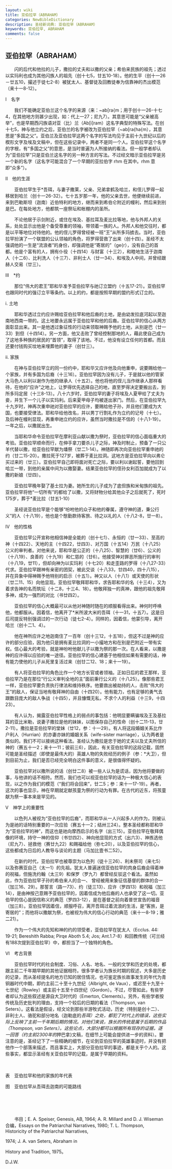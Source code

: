 ```yaml
---
layout: wiki
title: 亚伯拉罕（ABRAHAM）
categories: NewBibleDictionary
description: 圣经新词典: 亚伯拉罕（ABRAHAM）
keywords: 亚伯拉罕, ABRAHAM
comments: false
---
```


## 亚伯拉罕（ABRAHAM）

　　闪的后代和他拉的儿子，撒拉的丈夫和以撒的父亲；希伯来民族的祖先；透过以实玛利也成为其他闪族人的祖先（创十七5，廿五10-18）。他的生平（创十一26－廿五10，撮述于徒七2-8）被犹太人、基督徒及回教徒奉为信靠神的杰出模范（来十一8-12）。





Ⅰ　名字

　　我们不能确定亚伯兰这个名字的来源（来：~ab[ra{m；用于创十一26-十七4，在其他地方则甚少出现，如：代上一27；尼九7）。其意思可能是“父亲被高举”，也是早期西闪族语对亚（比）兰（Ab[i]ram）这名字典型的特殊写法。在创十七5，神与他立约之后，亚伯兰的名字被改为亚伯拉罕（~ab[ra{ha{m），其意思是“多国之父”。亚伯兰及亚伯拉罕这两个名字的写法均见于主前十九世纪以后的楔形文字及埃及文稿中，但在这些记录中，两者不是同一个人。亚伯拉罕这个名字的字根，有“多国之父”的意思，是当时普遍为人所接纳的看法。但一般学者却认为“亚伯拉罕”只是亚伯兰这名字的另一种方言的写法。不过经文暗示亚伯拉罕是另一个新的名字（这名字可能混合了一个早期的亚拉伯字 rhm 在其中。rhm 意即“众多”）。

Ⅱ　他的生涯

　　亚伯拉罕生于*吾珥，与妻子撒莱，父亲、兄弟拿鹤及哈兰，和侄儿罗得一起移居到哈兰（创十一26-32）。七十五岁那一年，他的父亲去世，他便继续前进，来到巴勒斯坦（迦南）近伯特利的地方，继而来到希伯仑附近的幔利，然后来到别是巴。在每处地方，他都筑一座祭坛和帐棚内的圣所。

　　不论他居于示剑附近，或住在埃及、基拉耳及麦比拉等地，他与外邦人的关系，处处显示出他是个备受尊重的领袖，带领着一族的人。外邦人和他交往时，都是以平等地位对待他的。他的侄儿罗得曾经被一班“王”从所多玛掳去。当时，亚伯拉罕扮演了一个联盟的公认领袖的角色，将罗得营救了出来（创十四）。圣经不太强调他的一生是“流浪者”的身份，却强调他是“寄居的”（ge{r），没有自己的首都。他是个富有的人，拥有仆役（十四14）与财富（十三2），和睦地生活于迦南人（十二6）、比利洗人（十三7）、非利士人（廿一34）、和埃及人中间，并曾经跟赫人交易（廿三）。





Ⅲ　*约

　　那位“伟大的君王”耶和华准予亚伯拉罕与祂订立盟约（十五17-21）。亚伯拉罕也跟同时代的强订立平等条约。以上的约，都是按照早期的盟约形式订立的。

i. 土地

　　耶和华透过立约应许赐给亚伯拉罕和他后裔的土地，是由幼发拉底河起以至迦南地西南一带的。这土地要永远属于亚伯拉罕和他的后裔。亚伯拉罕的信心从两方面彰显出来。其一是他透过象征性的行动来领取神赐予他的土地，从别是巴（廿一33）到但（十四14）。另一方面，他又击败了曾经控制那地的人，藉此使自己成为了这地多种族的居民的“首领”，取得了该地。不过，他没有设立任何的首都。而且还要付钱购买坟地来埋葬他的妻子（创廿三）。

ii. 家族

　　在神与亚伯拉罕立的同一份约中，耶和华又应许他及向他重申，说要赐给他一个家族，并有多国为后裔（十三16）。亚伯拉罕因为没有儿子，于是就以他的管家大马色人以利以谢作为他的继承人（十五2）。他也将他的侄儿当作继承人那样看待，在他的“应许”之地上，让罗得优先选择自己的地，直至罗得决定要搬出去，到所多玛定居（十三8-13）。八十六岁时，亚伯拉罕的妻子将埃及人夏甲给了丈夫为妾，并生下一个儿子以实玛利。后来夏甲母子均被逐出家门。然后，在亚伯拉罕九十九岁时，神再次重申祂对亚伯拉罕的应许，要赐给他子孙，并且他们要成为大国，也要接受律法。耶和华给他改名，并以男丁行割礼作为立约的记号（十七）。及后神在幔利显现，再重申祂立约的应许，虽然当时撒拉是不信的（十八1-19）。一年之后，以撒就出生。

　　当耶和华命令亚伯拉罕在摩利亚山献以撒为祭时，亚伯拉罕的信心面临重大的考验。亚伯拉罕顺命而行，在伸手拿刀要杀儿子之际，神及时制止，预备了一只公羊代替以撒，给亚伯拉罕献为燔祭（廿二1-14）。神随即再次向亚伯拉罕重申祂的约（廿二15-20）。撒拉死于127岁，被葬于麦比拉洞。这地方是亚伯拉罕向以弗仑买过来的（廿三）。亚伯拉罕自己即将面对死亡之际，要以利以谢起誓，要他回到哈兰一带，到他的亲属中间为以撒娶妻。结果亚伯拉罕的侄孙女利百加就成为了以撒的新娘（廿四）。

　　亚伯拉罕晚年娶了基士拉为妻。她所生的儿子成为了底但族和米甸族的祖先。亚伯拉罕将他“一切所有”的都给了以撒，又将财物分给其他众子之后就死了，死时175岁，葬于*麦比拉（廿五1-10）

　　圣经说亚伯拉罕是个能够“吩咐他的众子和他的眷属，遵守神的道，秉公行义”的人（十八19），他也是个慇勤款待客旅、待之以礼的人（十八2-8，廿一8）。

Ⅳ　他的性格

　　亚伯拉罕公开宣称他相信神是全能的（创十七1）、永恒的（廿一33）、至高的神（十四22）、天地的主（十四22，廿四3）、对万国（十五14）万民（十八25）公义的审判者。对他来说，耶和华是公正的（十八25）、智慧的（廿6）、公义的（十八19）、良善的（十九19）和仁慈的（廿6）。他接受神对罪恶所施行的审判（十八19，廿11），但却向神为以实玛利（十七20）和走歪路的罗得（十八27-33）代求。亚伯拉罕跟神有亲密的团契，被此交谈（十八33，廿四40，四十八15），并在异象中得神赐予他特别的启示（十五1）。神又以人（十八1）或天使的形状（廿二11、15）向他显现。亚伯拉罕敬拜耶和华，求告耶和华的名（十三4），又为着求告神的名而筑坛（十二8，十三4、18）。他敬拜独一的真神，跟他的祖先敬拜多神，成为一强烈的对比（书廿四2）。

　　亚伯拉罕的信心大概最可以从他对神随时随在的顺服看得出来。神何时呼唤他，他都服从。因着信，他离开了*米所波大米的吾珥（十一31，十五7）。这是日后司提反特别强调过的一次行动（徒七2-4）。同样的，因着信，他蒙引导，离开哈兰（创十二1、4）。

　　他在神所应许之地迦南住了一百年（创十三12，十五18），但这不过是神的应许的部分应验，因为他只是拥有麦比拉洞的一小撮地方和在别是巴附近一带有实权。信心最大的考验，就是神吩咐他献儿子以撒为祭的那一次。在人看来，以撒是神的应许得以应验的唯一途径。亚伯拉罕的信心建基于他相信如果有需要的话，神有能力使他的儿子从死里复活过来（创廿二12、18；来十一19）。

　　有人将亚伯拉罕的角色比作一个地方长官或者领袖。正如日后的君王那样，亚伯拉罕乃是在那位“行公义审判全地的主”面前秉行公义的（十八25）。像那些君王一样，亚伯拉罕要负责执行律法和维持秩序。他要救出被劫持的人，击败“伟大的王”的敌人，保证当地有敬拜神的自由（十四20）。他有能力，也有足够的勇气去跟数目庞大的敌人争战（十四5），并且慷慨无私，不求个人的利益（十三9，十四23）。

　　有人认为，揭露亚伯拉罕性格上的弱点的事包括：他明显要瞒骗埃及王及基拉耳的亚比米勒，说妻子撒拉是他的妹妹，以图保存自己的性命（创十二11-13，廿2-11）。撒拉是亚伯拉罕的堂妹（廿12，参：十一29）。有人将这段婚姻关系比作户利人（Hurrian）的亦妻亦妹的婚姻关系（wife-sister marriage），认为两者是类似的。我们不可以接纳这种看法。圣经认为撒拉是忠于她的丈夫以及丈夫所信的神的（赛五十一2；来十一11；彼前三6），因此，有关亚伯拉罕的这段记载，固然可能是圣经描述（即使是最伟大的）英雄人物的失败经历的例子（参：*大卫），但到目前为止，我们是否已经完全明白这件事的意义，是很值得怀疑的。

　　亚伯拉罕对以撒所说的话（创廿二8）被一些人认为是谎话，因为他将要做的事，与他讲的话不相符。然而，我们也可以视亚伯拉罕的话为一种极大信心的表现，以之作为我们的模范（“我们将会回来”，廿二5；参：来十一17-19）。再者，这次的事也显示，神在早期就定献孩童为祭的行动为有罪。在古代的近东，将孩童献为祭一事本来是罕见的。





Ⅴ　神学上的重要性

　　以色列人被视为“亚伯拉罕的后裔”，而耶和华从一人兴起多人的作为，则被认为是祂的话特别重要的一次应验（赛五十一2；结卅三24）。整本圣经都称耶和华为“亚伯拉罕的神”，而这也是祂向摩西启示的名字（出三15）。亚伯拉罕在敬拜偶像的环境，持守一神的信仰（书廿四2）、神向他显现的方式（出六3）、神拣选他（尼九7）、拯救他（赛廿九22）和赐福给他（弥七20），以及亚伯拉罕的信心，这些都成为日后的人教导与谈论的主题（马加比壹书二52）。

　　在新约时代，亚伯拉罕也被尊崇为以色列（徒十三26）、利未祭司（来七5）以及弥赛亚自己（太一1）的先祖。犹太人普遍迷信亚伯拉罕的肉身后裔会得着神的祝福，但施洗约翰（太三9）和保罗（罗九7）都曾经反驳这个看法。虽然如此，作为亚伯拉罕子孙的希伯来人的合一、 曾经被用来象征信基督的群体的合一（加三16、29）。那誓言（路一73）、约（徒三13）、应许（罗四13）和祝福（加三14），是由神按己意赐予亚伯拉罕的，因着信成为他后裔的人也承受了这一切。亚伯罕的信心是因信称义的典范（罗四3-12），是在基督之前向着普世宣告的福音（加三8）。亚伯拉罕因着信，顺服呼召，离开吾珥过着流浪的生活，是“客旅，是寄居的”；而他将以撒献为祭，也被视为伟大的信心行动的典范（来十一8-19；雅二21）。

　　作为一个伟大的先知和神的约的领受者，亚伯拉罕在犹太人（Ecclus. 44: 19-21; Bereshith Rabba; Pirqe Aboth 5.4; Jos; Ant.1.7-8）和回教传统（可兰经有188次提到亚伯拉罕）中，都担当了一个独特的角色。





Ⅵ　考古背景

　　亚伯拉罕时代的社会制度、习俗、人名、地名、一般的文学和历史的处境，都跟主前二千年期早期的其他证据相符。很多学者认为族长时期的叙述，大多是历史的记录，而从圣经提名的地方已知的居住情况，也可鉴定族长故事发生的年代为青铜器时代中期，即约主前二十至十九世纪（Albright, de Vaux），或迟至十九至十七世纪（Rowley）或主前十五至十四世纪（Gordon）。不过，尽管如此，有些学者却认为这些叙述是源自大卫时代的（Emerton, Clements）。另外，有些学者按传统及历史批判的理由，支持一个较后的日期的看法（Thompson, van Seters）。这看法是假设，经文论到那些半游牧式活动，历史（特别是创十二）、非利士人、骆驼和部分地名（迦勒底的*吾珥）之处，都犯了时代上的错误，这些实际上反映了主前一千年期后期的情况。对他们来说，族长的传统是属于后期的作品（Thompson, van Seters）。这些论点，大部分都可以根据所有现存的证据，逐一回答（约主前2300年的*押巴拿}文稿，在细节上可能会提供进一步的资料）。要注意的是，圣经记下了一些精确的细节，在论到亚伯拉罕的英雄事迹时，并没有把他作一个部落来描述，而且事实上，大部分亚伯拉罕的事迹，都是关乎个人的。这些事实，都显示圣经有关亚伯拉罕的记载，是属于早期的资料。



　







表　亚伯拉罕和他的家族的年代表









图　亚伯拉罕从吾珥去迦南的可能路线

　

　

　　书目；E. A. Speiser, Genesis, AB, 1964; A. R. Millard and D. J. Wiseman 合编，Essays on the Patriarchal Narratives, 1980; T. L. Thompson, Historicity of the Patriarchal Narratives,

1974; J. A. van Seters, Abraham in

History and Tradition, 1975。

D.J.W.






